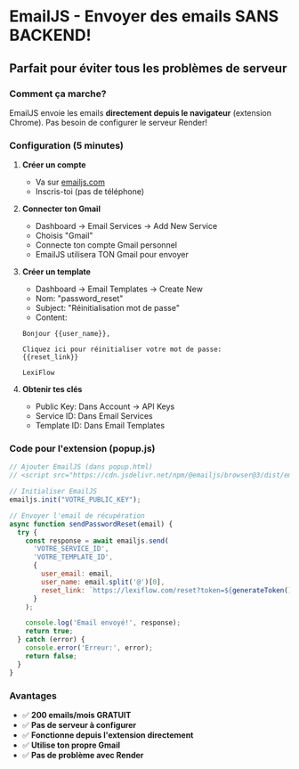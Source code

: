 # EmailJS - Envoyer des emails SANS BACKEND!

## Parfait pour éviter tous les problèmes de serveur

### Comment ça marche?
EmailJS envoie les emails **directement depuis le navigateur** (extension Chrome).
Pas besoin de configurer le serveur Render!

### Configuration (5 minutes)

1. **Créer un compte**
   - Va sur [emailjs.com](https://www.emailjs.com/docs/get-started/sign-up/)
   - Inscris-toi (pas de téléphone)

2. **Connecter ton Gmail**
   - Dashboard → Email Services → Add New Service
   - Choisis "Gmail"
   - Connecte ton compte Gmail personnel
   - EmailJS utilisera TON Gmail pour envoyer

3. **Créer un template**
   - Dashboard → Email Templates → Create New
   - Nom: "password_reset"
   - Subject: "Réinitialisation mot de passe"
   - Content:
   ```
   Bonjour {{user_name}},

   Cliquez ici pour réinitialiser votre mot de passe:
   {{reset_link}}

   LexiFlow
   ```

4. **Obtenir tes clés**
   - Public Key: Dans Account → API Keys
   - Service ID: Dans Email Services
   - Template ID: Dans Email Templates

### Code pour l'extension (popup.js)

```javascript
// Ajouter EmailJS (dans popup.html)
// <script src="https://cdn.jsdelivr.net/npm/@emailjs/browser@3/dist/email.min.js"></script>

// Initialiser EmailJS
emailjs.init("VOTRE_PUBLIC_KEY");

// Envoyer l'email de récupération
async function sendPasswordReset(email) {
  try {
    const response = await emailjs.send(
      'VOTRE_SERVICE_ID',
      'VOTRE_TEMPLATE_ID',
      {
        user_email: email,
        user_name: email.split('@')[0],
        reset_link: `https://lexiflow.com/reset?token=${generateToken()}`
      }
    );

    console.log('Email envoyé!', response);
    return true;
  } catch (error) {
    console.error('Erreur:', error);
    return false;
  }
}
```

### Avantages
- ✅ **200 emails/mois GRATUIT**
- ✅ **Pas de serveur à configurer**
- ✅ **Fonctionne depuis l'extension directement**
- ✅ **Utilise ton propre Gmail**
- ✅ **Pas de problème avec Render**